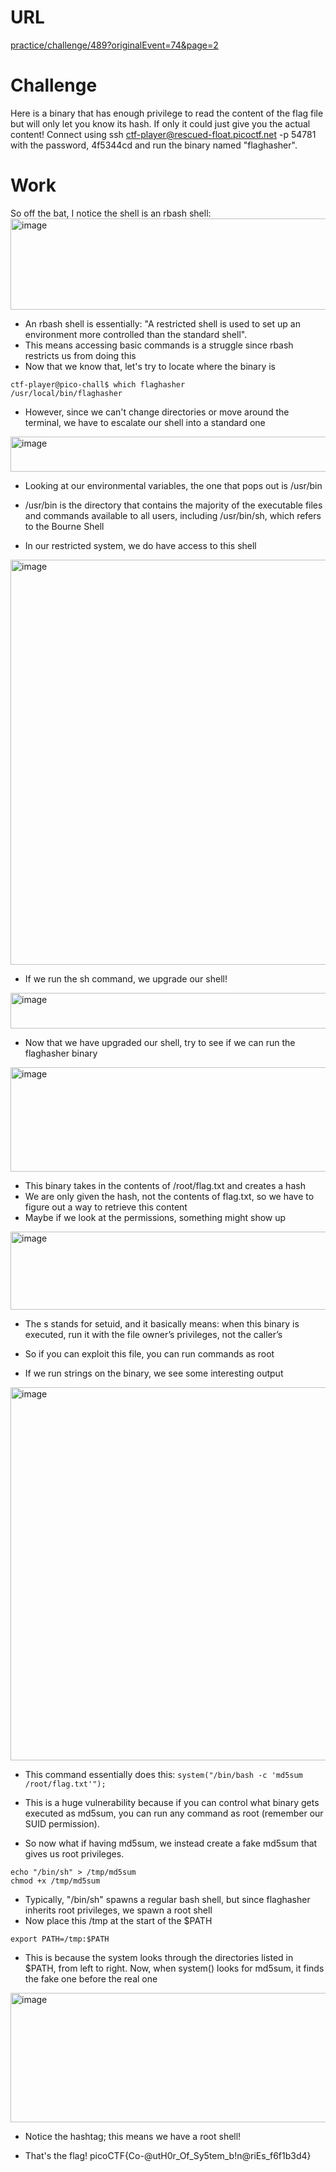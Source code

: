 # URL
[practice/challenge/489?originalEvent=74&page=2](https://play.picoctf.org/practice/challenge/489?originalEvent=74&page=2)

# Challenge
Here is a binary that has enough privilege to read the content of the flag file but will only let you know its hash. If only it could just give you the actual content!
Connect using ssh ctf-player@rescued-float.picoctf.net -p 54781 with the password, 4f5344cd and run the binary named "flaghasher".

# Work

So off the bat, I notice the shell is an rbash shell: 
<img width="749" height="146" alt="image" src="https://github.com/user-attachments/assets/0674de02-bad3-47fb-8397-0172268b3f92" />

* An rbash shell is essentially: "A restricted shell is used to set up an environment more controlled than the standard shell".
* This means accessing basic commands is a struggle since rbash restricts us from doing this
* Now that we know that, let's try to locate where the binary is

```
ctf-player@pico-chall$ which flaghasher
/usr/local/bin/flaghasher
```

* However, since we can't change directories or move around the terminal, we have to escalate our shell into a standard one

<img width="1186" height="56" alt="image" src="https://github.com/user-attachments/assets/1aa5241b-8805-4f3a-a67b-a0a615a8319b" />


* Looking at our environmental variables, the one that pops out is /usr/bin
* /usr/bin is the directory that contains the majority of the executable files and commands available to all users, including /usr/bin/sh, which refers to the Bourne Shell

* In our restricted system, we do have access to this shell
<img width="581" height="648" alt="image" src="https://github.com/user-attachments/assets/be745fa8-a677-4444-ae5e-cd00676505d4" />

* If we run the sh command, we upgrade our shell!
<img width="702" height="57" alt="image" src="https://github.com/user-attachments/assets/ee0a14ec-8494-4d41-8272-f5a3b9e13221" />


* Now that we have upgraded our shell, try to see if we can run the flaghasher binary

<img width="868" height="167" alt="image" src="https://github.com/user-attachments/assets/9c96876c-3170-4554-968c-a52893292af0" />

* This binary takes in the contents of /root/flag.txt and creates a hash
* We are only given the hash, not the contents of flag.txt, so we have to figure out a way to retrieve this content
* Maybe if we look at the permissions, something might show up

<img width="848" height="125" alt="image" src="https://github.com/user-attachments/assets/9a6757cc-f723-436e-9720-fa478c4b0464" />

* The s stands for setuid, and it basically means: when this binary is executed, run it with the file owner’s privileges, not the caller’s
* So if you can exploit this file, you can run commands as root




* If we run strings on the binary, we see some interesting output
<img width="583" height="597" alt="image" src="https://github.com/user-attachments/assets/f792029f-d9a8-4934-903e-c208aa569d54" />




* This command essentially does this: ```system("/bin/bash -c 'md5sum /root/flag.txt'");```
* This is a huge vulnerability because if you can control what binary gets executed as md5sum, you can run any command as root (remember our SUID permission).

* So now what if having md5sum, we instead create a fake md5sum that gives us root privileges.

```
echo "/bin/sh" > /tmp/md5sum
chmod +x /tmp/md5sum
```

* Typically, "/bin/sh" spawns a regular bash shell, but since flaghasher inherits root privileges, we spawn a root shell
* Now place this /tmp at the start of the $PATH

```
export PATH=/tmp:$PATH
```

* This is because the system looks through the directories listed in $PATH, from left to right. Now, when system() looks for md5sum, it finds the fake one before the real one

<img width="1381" height="207" alt="image" src="https://github.com/user-attachments/assets/a8e8fad2-97b3-4610-b5d3-3c783a2d1663" />

* Notice the hashtag; this means we have a root shell!



* That's the flag! picoCTF{Co-@utH0r_Of_Sy5tem_b!n@riEs_f6f1b3d4}

